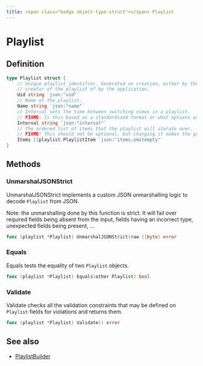 ```yaml
---
title: <span class="badge object-type-struct"></span> Playlist
---
```

# <span class="badge object-type-struct"></span> Playlist

## Definition

```go
type Playlist struct {
    // Unique playlist identifier. Generated on creation, either by the
    // creator of the playlist of by the application.
    Uid string `json:"uid"`
    // Name of the playlist.
    Name string `json:"name"`
    // Interval sets the time between switching views in a playlist.
    // FIXME: Is this based on a standardized format or what options are available? Can datemath be used?
    Interval string `json:"interval"`
    // The ordered list of items that the playlist will iterate over.
    // FIXME! This should not be optional, but changing it makes the godegen awkward
    Items []playlist.PlaylistItem `json:"items,omitempty"`
}
```
## Methods

### <span class="badge object-method"></span> UnmarshalJSONStrict

UnmarshalJSONStrict implements a custom JSON unmarshalling logic to decode `Playlist` from JSON.

Note: the unmarshalling done by this function is strict. It will fail over required fields being absent from the input, fields having an incorrect type, unexpected fields being present, …

```go
func (playlist *Playlist) UnmarshalJSONStrict(raw []byte) error
```

### <span class="badge object-method"></span> Equals

Equals tests the equality of two `Playlist` objects.

```go
func (playlist *Playlist) Equals(other Playlist) bool
```

### <span class="badge object-method"></span> Validate

Validate checks all the validation constraints that may be defined on `Playlist` fields for violations and returns them.

```go
func (playlist *Playlist) Validate() error
```

## See also

 * <span class="badge builder"></span> [PlaylistBuilder](./builder-PlaylistBuilder.md)
